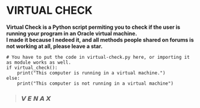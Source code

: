 # **VIRTUAL CHECK**
**Virtual Check is a Python script permiting you to check if the user is running your program in an Oracle virtual machine.**<br>
**I made it because I nedeed it, and all methods people shared on forums is not working at all, please leave a star.**<br>
```
# You have to put the code in virtual-check.py here, or importing it as module works as well.
if virtual_check():
    print("This computer is running in a virtual machine.")
else:
    print("This computer is not running in a virtual machine")
```
> ### **𝙑  𝙀  𝙉  𝘼  𝙓**
